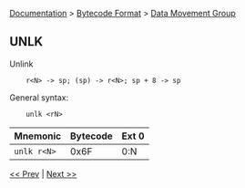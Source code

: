 [Documentation](../../README.md) > [Bytecode Format](../README.md) > [Data Movement Group](../InstructionsDataMovel.md)

## UNLK

Unlink

        r<N> -> sp; (sp) -> r<N>; sp + 8 -> sp

General syntax:

        unlk <rN>

| Mnemonic | Bytecode | Ext 0 |
| - | - | - |
| `unlk r<N>`| 0x6F | 0:N |

[<< Prev](./d_16.md) | [Next >>](./d_18.md)
